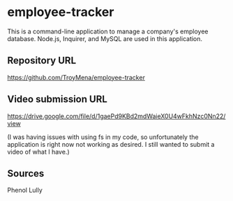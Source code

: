 # employee-tracker
This is a command-line application to manage a company's employee database. Node.js, Inquirer, and MySQL are used in this application.

## Repository URL

https://github.com/TroyMena/employee-tracker

## Video submission URL

https://drive.google.com/file/d/1gaePd9KBd2mdWaieX0U4wFkhNzc0Nn22/view

(I was having issues with using fs in my code, so unfortunately the application is right now not working as desired. I still wanted to submit a video of what I have.)

## Sources

Phenol Lully